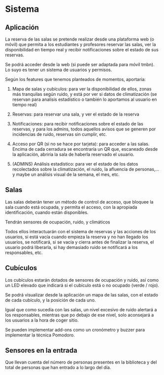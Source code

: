 # Sistema

## Aplicación

La reserva de las salas se pretende realizar desde una plataforma web (o móvil)
que permita a los estudiantes y profesores reservar las salas, ver la disponibilidad
en tiempo real y recibir notificaciones sobre el estado de sus reservas.

Se podrá acceder desde la web (si puede ser adaptada para móvil tmbn).
Lo suyo es tener un sistema de usuarios y permisos.

Según los features que tenemos planteados de momentos, aportaría:

1. Mapa de salas y cubículos: para ver la disponibilidad de ellos, zonas más
tranquilas según ruido, y está por ver si datos de climatización (se reservan
para analisis estadístico o también lo aportamos al usuario en tiempo real)

2. Reservas: para reservar una sala, y ver el estado de la reserva

3. Notificaciones: para recibir notificaciones sobre el estado de las reservas,
y para los admins, todos aquellos avisos que se generen por incidencias de ruido,
reservas sin cumplir, etc.

4. Acceso por QR (si no se hace por tarjeta): para acceder a las salas.
Encima de cada cerradura se encontraría un QR que, escaneado desde la aplicación,
abriría la sala de haberla reservado el usuario.

5. (ADMINS) Análisis estadístico: para ver el estado de los datos recolectados
sobre la climatización, el ruido, la afluencia de personas,... y maybe un
análisis visual de la semana, el mes, etc.

## Salas

Las salas deberán tener un método de control de acceso, que bloquee la sala cuando
está ocupada, y permita el acceso, con la apropiada identificación, cuando están
disponibles.

Tendrán sensores de ocupación, ruido, y climáticos

Todos ellos interactuarán con el sistema de reservas y las acciones de los usuarios,
si está vacía cuando empieza la reserva y no han llegado los usuarios, se notificará,
si se vacía y cierra antes de finalizar la reserva, el usuario podrá liberarla,
si hay demasiado ruido se notificará a los responsables, etc.

## Cubículos

Los cubículos estarán dotados de sensores de ocupación y ruido, así como un LED
elevado que indicará si el cubículo está o no ocupado (verde / rojo).

Se podrá visualizar desde la aplicación un mapa de las salas, con el estado de cada
cubículo, y la posición de cada uno.

Igual que como sucedía con las salas, un nivel excesivo de ruido alertará a los
responsables, mientras que po debajo de ese nivel, solo aconsejará a los usuarios
a la hora de coger sitio.

Se pueden implementar add-ons como un cronómetro y buzzer para implementar la
técnica Pomodoro.

## Sensores en la entrada

Que llevan cuenta del número de personas presentes en la biblioteca y del total
de personas que han entrado a lo largo del día.
